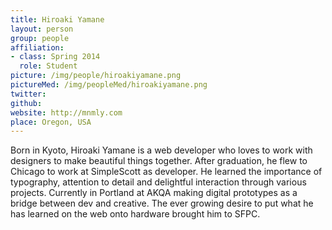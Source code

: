 ```yaml
---
title: Hiroaki Yamane
layout: person
group: people
affiliation:
- class: Spring 2014
  role: Student
picture: /img/people/hiroakiyamane.png
pictureMed: /img/peopleMed/hiroakiyamane.png
twitter:
github:
website: http://mnmly.com
place: Oregon, USA
---
```


Born in Kyoto, Hiroaki Yamane is a web developer who loves to work with
designers to make beautiful things together. After graduation, he flew
to Chicago to work at SimpleScott as developer. He learned the
importance of typography, attention to detail and delightful interaction
through various projects. Currently in Portland at AKQA making digital
prototypes as a bridge between dev and creative. The ever growing desire
to put what he has learned on the web onto hardware brought him to SFPC.

